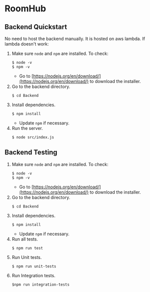 # RoomHub

## Backend Quickstart
No need to host the backend manually. It is hosted on aws lambda.
If lambda doesn't work:
1. Make sure `node` and `npm` are installed. To check:
    ```
    $ node -v
    $ npm -v
    ```
    - Go to [https://nodejs.org/en/download/](https://nodejs.org/en/download/) to download the installer.
2. Go to the backend directory.
    ```
    $ cd Backend
    ```
3. Install dependencies.
    ```
    $ npm install
    ```
    - Update `npm` if necessary.
4. Run the server.
    ```
    $ node src/index.js
    ```

## Backend Testing
1. Make sure `node` and `npm` are installed. To check:
    ```
    $ node -v
    $ npm -v
    ```
    - Go to [https://nodejs.org/en/download/](https://nodejs.org/en/download/) to download the installer.
2. Go to the backend directory.
    ```
    $ cd Backend
    ```
3. Install dependencies.
    ```
    $ npm install
    ```
    - Update `npm` if necessary.
4. Run all tests.
    ```
    $ npm run test
    ```
5. Run Unit tests.
   ```
   $ npm run unit-tests
    ```
6. Run Integration tests.
   ```
   $npm run integration-tests
   ```